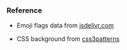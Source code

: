 ### Reference

- Emoji flags data from [jsdelivr.com](https://www.jsdelivr.com/package/npm/emoji-flags)

- CSS background from [css3patterns](https://leaverou.github.io/css3patterns/)